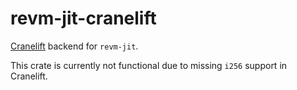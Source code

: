 # revm-jit-cranelift

[Cranelift] backend for `revm-jit`.

This crate is currently not functional due to missing `i256` support in Cranelift.

[Cranelift]: https://cranelift.dev/
